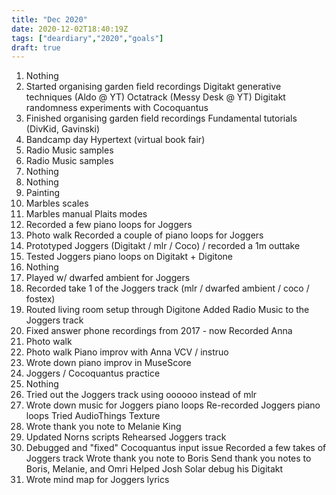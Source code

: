 ```yaml
---
title: "Dec 2020"
date: 2020-12-02T18:40:19Z
tags: ["deardiary","2020","goals"]
draft: true
---
```


1. Nothing
2. Started organising garden field recordings
   Digitakt generative techniques (Aldo @ YT)
   Octatrack (Messy Desk @ YT)
   Digitakt randomness experiments with Cocoquantus
3. Finished organising garden field recordings
   Fundamental tutorials (DivKid, Gavinski)
4. Bandcamp day
   Hypertext (virtual book fair)
5. Radio Music samples
6. Radio Music samples
7. Nothing
8. Nothing
9. Painting
10. Marbles scales
11. Marbles manual
    Plaits modes
12. Recorded a few piano loops for Joggers
13. Photo walk
    Recorded a couple of piano loops for Joggers
14. Prototyped Joggers (Digitakt / mlr / Coco) / recorded a 1m outtake
15. Tested Joggers piano loops on Digitakt + Digitone
16. Nothing
17. Played w/ dwarfed ambient for Joggers
18. Recorded take 1 of the Joggers track (mlr / dwarfed ambient / coco / fostex)
19. Routed living room setup through Digitone
    Added Radio Music to the Joggers track
20. Fixed answer phone recordings from 2017 - now
    Recorded Anna
21. Photo walk
22. Photo walk
    Piano improv with Anna
    VCV / instruo
23. Wrote down piano improv in MuseScore
24. Joggers / Cocoquantus practice
25. Nothing
26. Tried out the Joggers track using oooooo instead of mlr
27. Wrote down music for Joggers piano loops
    Re-recorded Joggers piano loops
    Tried AudioThings Texture
28. Wrote thank you note to Melanie King
29. Updated Norns scripts
    Rehearsed Joggers track
30. Debugged and "fixed" Cocoquantus input issue
    Recorded a few takes of Joggers track
    Wrote thank you note to Boris
    Send thank you notes to Boris, Melanie, and Omri
    Helped Josh Solar debug his Digitakt
31. Wrote mind map for Joggers lyrics

